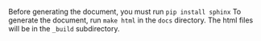 Before generating the document, you must run `pip install sphinx`
To generate the document, run `make html` in the `docs` directory.
The html files will be in the `_build` subdirectory.
